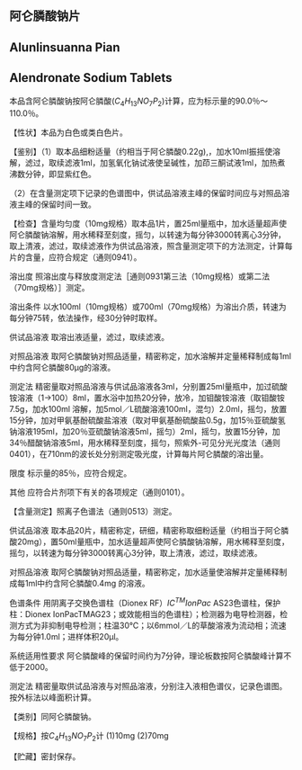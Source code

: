 ## 阿仑膦酸钠片

## Alunlinsuanna Pian

## Alendronate Sodium Tablets

本品含阿仑膦酸钠按阿仑膦酸$(C_{4}H_{13}NO_{7}P_{2})$计算，应为标示量的90.0％～110.0％。

【性状】本品为白色或类白色片。

【鉴别】（1）取本品细粉适量（约相当于阿仑膦酸0.22g),，加水10ml振摇使溶解，滤过，取续滤液1ml，加氢氧化钠试液使呈碱性，加茚三酮试液1ml，加热煮沸数分钟，即显紫红色。

（2）在含量测定项下记录的色谱图中，供试品溶液主峰的保留时间应与对照品溶液主峰的保留时间一致。

【检查】含量均匀度（10mg规格）取本品1片，置25ml量瓶中，加水适量超声使阿仑膦酸钠溶解，用水稀释至刻度，摇匀，以转速为每分钟3000转离心3分钟，取上清液，滤过，取续滤液作为供试品溶液，照含量测定项下的方法测定，计算每片的含量，应符合规定（通则0941）。

溶出度 照溶出度与释放度测定法［通则0931第三法（10mg规格）或第二法（70mg规格）］测定。

溶出条件 以水100ml（10mg规格）或700ml（70mg规格）为溶出介质，转速为每分钟75转，依法操作，经30分钟时取样。

供试品溶液 取溶出液适量，滤过，取续滤液。

对照品溶液 取阿仑膦酸钠对照品适量，精密称定，加水溶解并定量稀释制成每1ml中约含阿仑膦酸80μg的溶液。

测定法 精密量取对照品溶液与供试品溶液各3ml，分别置25ml量瓶中，加过硫酸铵溶液（1→100）8ml，置水浴中加热20分钟，放冷，加钼酸铵溶液（取钼酸铵7.5g，加水100ml 溶解，加5mol／L硫酸溶液100ml，混匀）2.0ml，摇匀，放置15分钟，加对甲氨基酚硫酸盐溶液（取对甲氨基酚硫酸盐0.5g，加15％亚硫酸氢钠溶液195ml，加20％亚硫酸钠溶液5ml，摇匀）2ml，摇匀，放置15分钟，加34％醋酸钠溶液5ml，用水稀释至刻度，摇匀，照紫外-可见分光光度法（通则0401），在710nm的波长处分别测定吸光度，计算每片阿仑膦酸的溶出量。

限度 标示量的85％，应符合规定。

其他 应符合片剂项下有关的各项规定（通则0101）。

【含量测定】照离子色谱法（通则0513）测定。

供试品溶液 取本品20片，精密称定，研细，精密称取细粉适量（约相当于阿仑膦酸20mg），置50ml量瓶中，加水适量超声使阿仑膦酸钠溶解，用水稀释至刻度，摇匀，以转速为每分钟3000转离心3分钟，取上清液，滤过，取续滤液。

对照品溶液 取阿仑膦酸钠对照品适量，精密称定，加水适量使溶解并定量稀释制成每1ml中约含阿仑膦酸0.4mg 的溶液。

色谱条件 用阴离子交换色谱柱（Dionex RF）$IC^{TM}IonPac$ AS23色谱柱，保护柱：Dionex IonPacTMAG23；或效能相当的色谱柱）；检测器为电导检测器，检测方式为非抑制电导检测；柱温30℃；以6mmol／L的草酸溶液为流动相；流速为每分钟1.0ml；进样体积20μl。

系统适用性要求 阿仑膦酸峰的保留时间约为7分钟，理论板数按阿仑膦酸峰计算不低于2000。

测定法 精密量取供试品溶液与对照品溶液，分别注入液相色谱仪，记录色谱图。按外标法以峰面积计算。

【类别】同阿仑膦酸钠。

【规格】按$C_{4}H_{13}NO_{7}P_{2}$计 (1)10mg (2)70mg

【贮藏】密封保存。